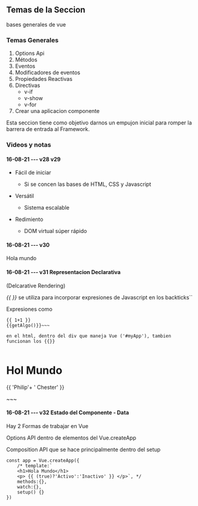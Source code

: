  ## Temas de la Seccion

bases generales de vue

### Temas Generales
1. Options Api
2. Métodos
3. Eventos
4. Modificadores de eventos
5. Propiedades Reactivas
6. Directivas
    + v-if
    + v-show
    + v-for
7. Crear una aplicacion componente

Esta seccion tiene como objetivo darnos un empujon inicial para romper la barrera de entrada al Framework.

### Videos y notas

#### 16-08-21 --- v28 v29
+ Fácil de iniciar
    + Si se concen las bases de HTML, CSS y Javascript

+ Versátil
    + Sistema escalable

+ Redimiento
    + DOM virtual súper rápido

#### 16-08-21 --- v30

Hola mundo

#### 16-08-21 --- v31 Representacion Declarativa

(Delcarative Rendering)

*{{ }}* se utiliza para incorporar expresiones de Javascript en los backticks``

Expresiones como 
~~~{{ (true)?'Activo':'Inactivo' }}
{{ 1+1 }}
{{getAlgo()}}~~~

en el html, dentro del div que maneja Vue ('#myApp'), tambien funcionan los {{}}


~~~
<div id="myApp">
    <h1>Hol Mundo</h1>
    <p> {{ 'Philip'+ ' Chester' }} </p>
</div>
~~~


#### 16-08-21 --- v32 Estado del Componente - Data

Hay 2 Formas de trabajar en Vue

Options API dentro de elementos del Vue.createApp

Composition API que se hace principalmente dentro del setup

~~~
const app = Vue.createApp({
    /* template:`
    <h1>Hola Mundo</h1>
    <p> {{ (true)?'Activo':'Inactivo' }} </p>`, */
    methods:{},
    watch:{},
    setup() {}
})
~~~



